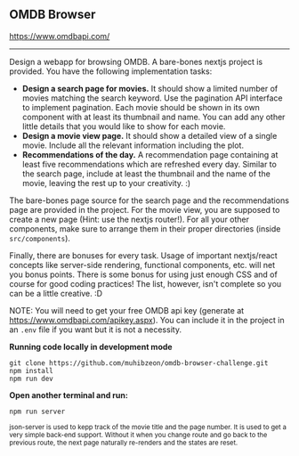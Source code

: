 ## OMDB Browser

https://www.omdbapi.com/

---

Design a webapp for browsing OMDB. A bare-bones nextjs project is provided. You have the following implementation tasks:

- **Design a search page for movies.** It should show a limited number of movies matching the search keyword. Use the
  pagination API interface to implement pagination. Each movie should be shown in its own component with at least its
  thumbnail and name. You can add any other little details that you would like to show for each movie.
- **Design a movie view page.** It should show a detailed view of a single movie. Include all the relevant information
  including the plot.
- **Recommendations of the day.** A recommendation page containing at least five recommendations which are refreshed
  every day. Similar to the search page, include at least the thumbnail and the name of the movie, leaving the rest up
  to your creativity. :)

The bare-bones page source for the search page and the recommendations page are provided in the project. For the movie
view, you are supposed to create a new page (Hint: use the nextjs router!). For all your other components, make sure to
arrange them in their proper directories (inside `src/components`).

Finally, there are bonuses for every task. Usage of important nextjs/react concepts like server-side rendering,
functional components, etc. will net you bonus points. There is some bonus for using just enough CSS and of course for
good coding practices! The list, however, isn't complete so you can be a little creative. :D

NOTE: You will need to get your free OMDB api key (generate at https://www.omdbapi.com/apikey.aspx). You can include it
in the project in an `.env` file if you want but it is not a necessity.

**Running code locally in development mode**

```
git clone https://github.com/muhibzeon/omdb-browser-challenge.git
npm install
npm run dev
```

**Open another terminal and run:**

```
npm run server
```

<sub>json-server is used to kepp track of the movie title and the page number. It is used to get a very simple back-end support. Without it when you change route and go back to the previous route, the next page naturally re-renders and the states are reset.</sub>
